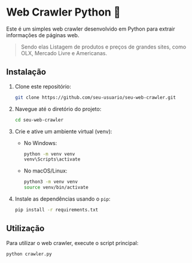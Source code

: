 # Web Crawler Python 🐍

Este é um simples web crawler desenvolvido em Python para extrair informações de páginas web.
> Sendo elas Listagem de produtos e preços de grandes sites, como OLX, Mercado Livre e Americanas.

## Instalação

1. Clone este repositório:

    ```bash
    git clone https://github.com/seu-usuario/seu-web-crawler.git
    ```

2. Navegue até o diretório do projeto:

    ```bash
    cd seu-web-crawler
    ```

3. Crie e ative um ambiente virtual (venv):

    - No Windows:

        ```bash
        python -m venv venv
        venv\Scripts\activate
        ```

    - No macOS/Linux:

        ```bash
        python3 -m venv venv
        source venv/bin/activate
        ```

4. Instale as dependências usando o `pip`:

    ```bash
    pip install -r requirements.txt
    ```

## Utilização

Para utilizar o web crawler, execute o script principal:

```bash
python crawler.py